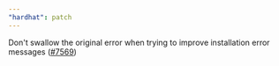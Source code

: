 ```yaml
---
"hardhat": patch
---
```


Don't swallow the original error when trying to improve installation error messages ([#7569](https://github.com/NomicFoundation/hardhat/pull/7569))
